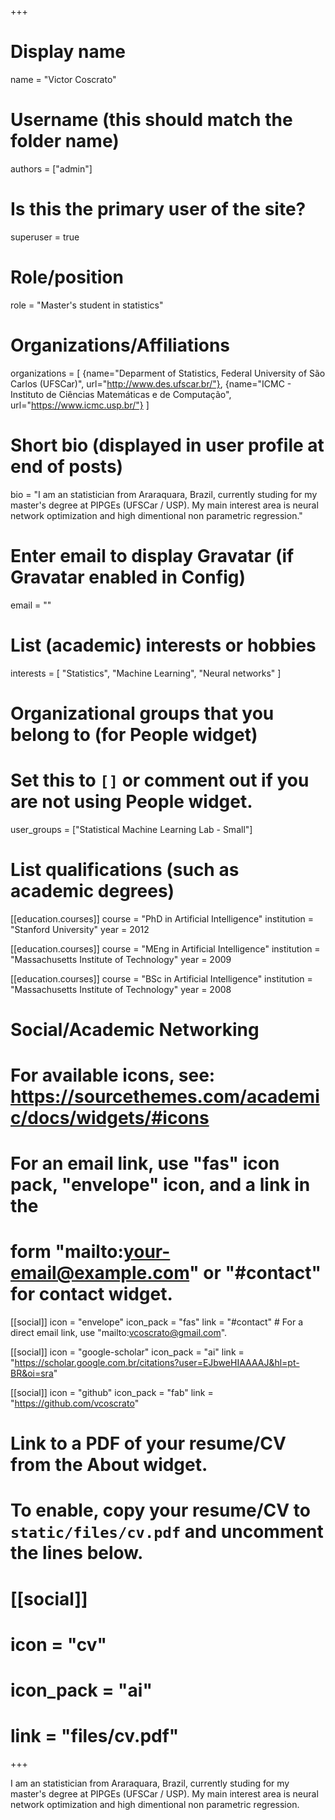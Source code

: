 +++
# Display name
name = "Victor Coscrato"

# Username (this should match the folder name)
authors = ["admin"]

# Is this the primary user of the site?
superuser = true

# Role/position
role = "Master's student in statistics"

# Organizations/Affiliations
organizations = [ {name="Deparment of Statistics, Federal University of São Carlos (UFSCar)", url="http://www.des.ufscar.br/"}, {name="ICMC - Instituto de Ciências Matemáticas e de Computação", url="https://www.icmc.usp.br/"} ]

# Short bio (displayed in user profile at end of posts)
bio = "I am an statistician from Araraquara, Brazil, currently studing for my master's degree at PIPGEs (UFSCar / USP). My main interest area is neural network optimization and high dimentional non parametric regression."

# Enter email to display Gravatar (if Gravatar enabled in Config)
email = ""

# List (academic) interests or hobbies
interests = [
  "Statistics",
  "Machine Learning",
  "Neural networks"
]

# Organizational groups that you belong to (for People widget)
#   Set this to `[]` or comment out if you are not using People widget.
user_groups = ["Statistical Machine Learning Lab - Small"]

# List qualifications (such as academic degrees)
[[education.courses]]
  course = "PhD in Artificial Intelligence"
  institution = "Stanford University"
  year = 2012

[[education.courses]]
  course = "MEng in Artificial Intelligence"
  institution = "Massachusetts Institute of Technology"
  year = 2009

[[education.courses]]
  course = "BSc in Artificial Intelligence"
  institution = "Massachusetts Institute of Technology"
  year = 2008

# Social/Academic Networking
# For available icons, see: https://sourcethemes.com/academic/docs/widgets/#icons
#   For an email link, use "fas" icon pack, "envelope" icon, and a link in the
#   form "mailto:your-email@example.com" or "#contact" for contact widget.

[[social]]
  icon = "envelope"
  icon_pack = "fas"
  link = "#contact"  # For a direct email link, use "mailto:vcoscrato@gmail.com".

[[social]]
  icon = "google-scholar"
  icon_pack = "ai"
  link = "https://scholar.google.com.br/citations?user=EJbweHIAAAAJ&hl=pt-BR&oi=sra"

[[social]]
  icon = "github"
  icon_pack = "fab"
  link = "https://github.com/vcoscrato"

# Link to a PDF of your resume/CV from the About widget.
# To enable, copy your resume/CV to `static/files/cv.pdf` and uncomment the lines below.
# [[social]]
#   icon = "cv"
#   icon_pack = "ai"
#   link = "files/cv.pdf"

+++

I am an statistician from Araraquara, Brazil, currently studing for my master's degree at PIPGEs (UFSCar / USP). My main interest area is neural network optimization and high dimentional non parametric regression.
